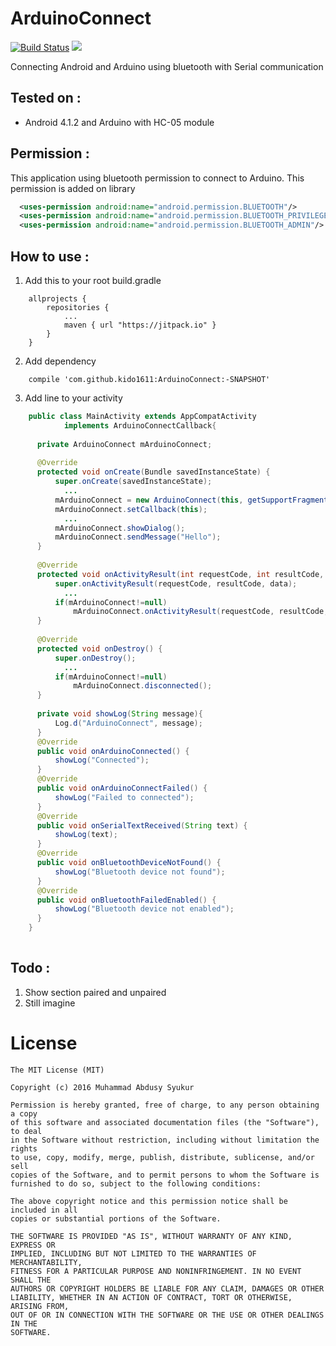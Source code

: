 # ArduinoConnect 
[![Build Status](https://travis-ci.org/kido1611/ArduinoConnect.svg?branch=master)](https://travis-ci.org/kido1611/ArduinoConnect) [![](https://jitpack.io/v/kido1611/ArduinoConnect.svg)](https://jitpack.io/#kido1611/ArduinoConnect)

Connecting Android and Arduino using bluetooth with Serial communication

## Tested on :
  * Android 4.1.2 and Arduino with HC-05 module

## Permission :
  This application using bluetooth permission to connect to Arduino. This permission is added on library
  ```xml
    <uses-permission android:name="android.permission.BLUETOOTH"/>
    <uses-permission android:name="android.permission.BLUETOOTH_PRIVILEGED"/>
    <uses-permission android:name="android.permission.BLUETOOTH_ADMIN"/>
  ```

## How to use :
1. Add this to your root build.gradle
```Gradle
    allprojects {
    	repositories {
    		...
    		maven { url "https://jitpack.io" }
    	}
    }
```
2. Add dependency
```Gradle
    compile 'com.github.kido1611:ArduinoConnect:-SNAPSHOT'
```
3. Add line to your activity

```java
    public class MainActivity extends AppCompatActivity
            implements ArduinoConnectCallback{
    
      private ArduinoConnect mArduinoConnect;
    
      @Override
      protected void onCreate(Bundle savedInstanceState) {
          super.onCreate(savedInstanceState);
            ...
          mArduinoConnect = new ArduinoConnect(this, getSupportFragmentManager());
          mArduinoConnect.setCallback(this);
            ...
          mArduinoConnect.showDialog();                                         // Show dialog bluetooth list to connect
          mArduinoConnect.sendMessage("Hello");                                 // Send string to arduino
      }
      
      @Override
      protected void onActivityResult(int requestCode, int resultCode, Intent data) {
          super.onActivityResult(requestCode, resultCode, data);
            ...
          if(mArduinoConnect!=null)                                             // Must added to activity
              mArduinoConnect.onActivityResult(requestCode, resultCode, data);
      }
      
      @Override
      protected void onDestroy() {
          super.onDestroy();
            ...
          if(mArduinoConnect!=null)                                             // Recommended to add, to reduce memory leak
              mArduinoConnect.disconnected();                                   // Disconnecting Android and Arduino
      }
      
      private void showLog(String message){
          Log.d("ArduinoConnect", message);
      }
      @Override
      public void onArduinoConnected() {
          showLog("Connected");
      }
      @Override
      public void onArduinoConnectFailed() {
          showLog("Failed to connected");
      }
      @Override
      public void onSerialTextReceived(String text) {                           // Function to receive Serial text from Arduino
          showLog(text);
      }
      @Override
      public void onBluetoothDeviceNotFound() {
          showLog("Bluetooth device not found");
      }
      @Override
      public void onBluetoothFailedEnabled() {
          showLog("Bluetooth device not enabled");
      }
    }
  
```

## Todo :
1. Show section paired and unpaired
2. Still imagine

License
====
```
The MIT License (MIT)

Copyright (c) 2016 Muhammad Abdusy Syukur

Permission is hereby granted, free of charge, to any person obtaining a copy
of this software and associated documentation files (the "Software"), to deal
in the Software without restriction, including without limitation the rights
to use, copy, modify, merge, publish, distribute, sublicense, and/or sell
copies of the Software, and to permit persons to whom the Software is
furnished to do so, subject to the following conditions:

The above copyright notice and this permission notice shall be included in all
copies or substantial portions of the Software.

THE SOFTWARE IS PROVIDED "AS IS", WITHOUT WARRANTY OF ANY KIND, EXPRESS OR
IMPLIED, INCLUDING BUT NOT LIMITED TO THE WARRANTIES OF MERCHANTABILITY,
FITNESS FOR A PARTICULAR PURPOSE AND NONINFRINGEMENT. IN NO EVENT SHALL THE
AUTHORS OR COPYRIGHT HOLDERS BE LIABLE FOR ANY CLAIM, DAMAGES OR OTHER
LIABILITY, WHETHER IN AN ACTION OF CONTRACT, TORT OR OTHERWISE, ARISING FROM,
OUT OF OR IN CONNECTION WITH THE SOFTWARE OR THE USE OR OTHER DEALINGS IN THE
SOFTWARE.
```
